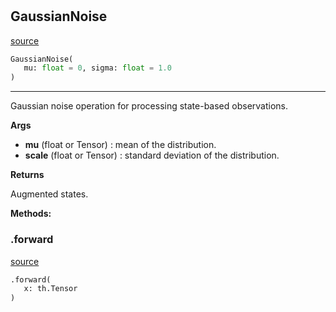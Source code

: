 #


## GaussianNoise
[source](https://github.com/RLE-Foundation/Hsuanwu/blob/main/hsuanwu/xplore/augmentation/gaussian_noise.py/#L7)
```python 
GaussianNoise(
   mu: float = 0, sigma: float = 1.0
)
```


---
Gaussian noise operation for processing state-based observations.


**Args**

* **mu** (float or Tensor) : mean of the distribution.
* **scale** (float or Tensor) : standard deviation of the distribution.


**Returns**

Augmented states.


**Methods:**


### .forward
[source](https://github.com/RLE-Foundation/Hsuanwu/blob/main/hsuanwu/xplore/augmentation/gaussian_noise.py/#L22)
```python
.forward(
   x: th.Tensor
)
```

